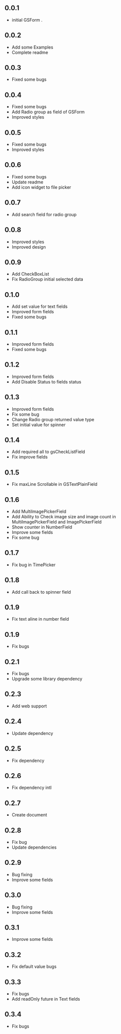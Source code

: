 ## 0.0.1
* initial GSForm .

## 0.0.2
* Add some Examples
* Complete readme

## 0.0.3
* Fixed some bugs

## 0.0.4
* Fixed some bugs
* Add Radio group as field of GSForm
* Improved styles

## 0.0.5
* Fixed some bugs
* Improved styles

## 0.0.6
* Fixed some bugs
* Update readme
* Add icon widget to file picker  

## 0.0.7
* Add search field for radio group

## 0.0.8
* Improved styles
* Improved design

## 0.0.9
* Add CheckBoxList
* Fix RadioGroup initial selected data

## 0.1.0
* Add set value for text fields
* Improved form fields
* Fixed some bugs

## 0.1.1
* Improved form fields
* Fixed some bugs

## 0.1.2
* Improved form fields
* Add Disable Status to fields status

## 0.1.3
* Improved form fields
* Fix some bug 
* Change Radio group returned value type 
* Set initial value for spinner 

## 0.1.4
* Add required all to gsCheckListField
* Fix improve fields   

## 0.1.5
* Fix maxLine Scrollable in GSTextPlainField

## 0.1.6
* Add MultiImagePickerField
* Add Ability to Check image size and image count in MultiImagePickerField and ImagePickerField
* Show counter in NumberField 
* Improve some fields 
* Fix some bug

## 0.1.7
* Fix bug in TimePicker

## 0.1.8
* Add call back to spinner field 


## 0.1.9
* Fix text aline in number field  

## 0.1.9
* Fix bugs  

## 0.2.1
* Fix bugs  
* Upgrade some library dependency

## 0.2.3
* Add web support

## 0.2.4
* Update dependency   

## 0.2.5
* Fix dependency 

## 0.2.6
* Fix dependency intl

## 0.2.7
* Create document
            
## 0.2.8
* Fix bug 
* Update dependencies

## 0.2.9
* Bug fixing
* Improve some fields 

## 0.3.0
* Bug fixing
* Improve some fields 

## 0.3.1
* Improve some fields 

## 0.3.2
* Fix default value bugs

## 0.3.3
* Fix bugs
* Add readOnly future in Text fields

## 0.3.4
* Fix bugs



